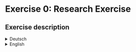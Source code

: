 # Exercise 0: Research Exercise

## Exercise description

<details>
  <summary>Deutsch</summary>
  Was ist Interaktion? Überlege was deine Lieblingsinteraktion mit einem technologischen System/Objekt (nicht zwangsläufig digital!) ist. Dokumentiere diese Interaktion indem du sie videographisch aufnimmst. (einfaches Handyvideo, Screencast etc.) Beantworte dann folgende Fragen:

  - Wie oft machst du diese Interaktion? (Anzahl in Tag/Woche/Monat)
  - Wie lange dauert die Interaktion? (in Sekunden)
  - Wie zuverlässig funktioniert die Interaktion? (in Prozent)
  - In wie viele Teilschritte lässt sich die Interaktion unterteilen? (Anzahl)
  - Schwierigkeit der Interaktion – Kognitive oder physische Anstrengung (Skala: 1 - gar nicht schwierig // 10 sehr schwierig)
  - Wie zufrieden bist du mit der Interaktion? (Skala: 1 - gar nicht zufrieden // 10 sehr zufrieden)
  - Wie viele Akteuere sind an der Interaktion beteiligt (Anzahl)

  - Was macht diese Interaktion zu deiner Lieblingsinteraktion? (freie Beantwortung)
  - Welche Definition für den Begriff "Interaction Design" ergibt sich aus der Interaktion?

</details>

<details>
  <summary>English</summary>
</details>
